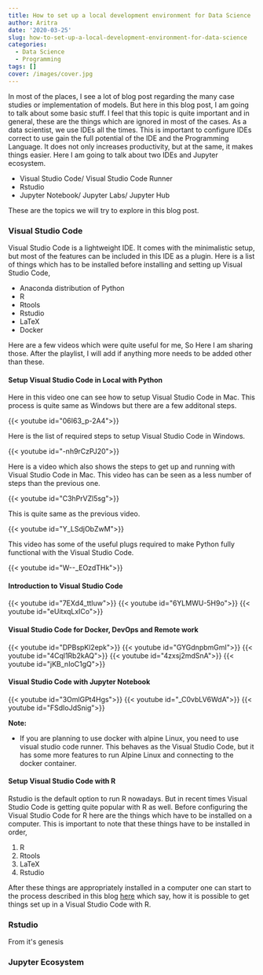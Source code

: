```yaml
---
title: How to set up a local development environment for Data Science
author: Aritra
date: '2020-03-25'
slug: how-to-set-up-a-local-development-environment-for-data-science
categories:
  - Data Science
  - Programming
tags: []
cover: /images/cover.jpg
---
```


In most of the places, I see a lot of blog post regarding the many case studies or implementation of models. But here in this blog post, I am going to talk about some basic stuff. I feel that this topic is quite important and in general, these are the things which are ignored in most of the cases. As a data scientist, we use IDEs all the times. This is important to configure IDEs correct to use gain the full potential of the IDE and the Programming Language. It does not only increases productivity, but at the same, it makes things easier. Here I am going to talk about two IDEs and Jupyter ecosystem.

<!--more-->

- Visual Studio Code/ Visual Studio Code Runner
- Rstudio
- Jupyter Notebook/ Jupyter Labs/ Jupyter Hub

These are the topics we will try to explore in this blog post.

### Visual Studio Code


Visual Studio Code is a lightweight IDE. It comes with the minimalistic setup, but most of the features can be included in this IDE as a plugin. Here is a list of things which has to be installed before installing and setting up Visual Studio Code,

- Anaconda distribution of Python
- R
- Rtools
- Rstudio
- LaTeX
- Docker

Here are a few videos which were quite useful for me, So Here I am sharing those. After the playlist, I will add if anything more needs to be added other than these.

#### Setup Visual Studio Code in Local with Python

Here in this video one can see how to setup Visual Studio Code in Mac. This process is quite same as Windows but there are a few additonal steps. 

{{< youtube id="06I63_p-2A4">}}

Here is the list of required steps to setup Visual Studio Code in Windows.

{{< youtube id="-nh9rCzPJ20">}}

Here is a video which also shows the steps to get up and running with Visual Studio Code in Mac. This video has can be seen as a less number of steps than the previous one.

{{< youtube id="C3hPrVZl5sg">}}

This is quite same as the previous video.

{{< youtube id="Y_LSdjObZwM">}}

This video has some of the useful plugs required to make Python fully functional with the Visual Studio Code.


{{< youtube id="W--_EOzdTHk">}}


#### Introduction to Visual Studio Code


{{< youtube id="7EXd4_ttIuw">}}
{{< youtube id="6YLMWU-5H9o">}}
{{< youtube id="eUitxqLxICo">}}


#### Visual Studio Code for Docker, DevOps and Remote work

{{< youtube id="DPBspKl2epk">}}
{{< youtube id="GYGdnpbmGmI">}}
{{< youtube id="4Cql1Rb2kAQ">}}
{{< youtube id="4zxsj2mdSnA">}}
{{< youtube id="jKB_nIoC1gQ">}}


#### Visual Studio Code with Jupyter Notebook

{{< youtube id="3OmlGPt4Hgs">}}
{{< youtube id="_C0vbLV6WdA">}}
{{< youtube id="FSdIoJdSnig">}}


**Note:**

- If you are planning to use docker with alpine Linux, you need to use visual studio code runner. This behaves as the Visual Studio Code, but it has some more features to run Alpine Linux and connecting to the docker container.


#### Setup Visual Studio Code with R

Rstudio is the default option to run R nowadays. But in recent times Visual Studio Code is getting quite popular with R as well. Before configuring the Visual Studio Code for R here are the things which have to be installed on a computer. This is important to note that these things have to be installed in order,

1. R
2. Rtools
3. LaTeX
4. Rstudio

After these things are appropriately installed in a computer one can start to the process described in this blog [here](https://www.r-bloggers.com/setting-up-r-with-visual-studio-code-quickly-and-easily-with-the-languageserversetup-package/) which say, how it is possible to get things set up in a Visual Studio Code with R.


### Rstudio

From it's genesis

### Jupyter Ecosystem


